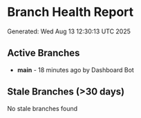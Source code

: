# Branch Health Report
Generated: Wed Aug 13 12:30:13 UTC 2025

## Active Branches
- **main** - 18 minutes ago by Dashboard Bot

## Stale Branches (>30 days)
No stale branches found
